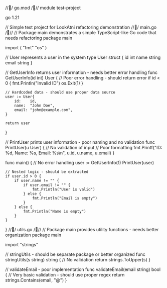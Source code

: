 /// go.mod ///
module test-project

go 1.21

// Simple test project for LookAtni refactoring demonstration
/// main.go ///
// Package main demonstrates a simple TypeScript-like Go code that needs refactoring
package main

import (
	"fmt"
	"os"
)

// User represents a user in the system
type User struct {
	id    int
	name  string
	email string
}

// GetUserInfo returns user information - needs better error handling
func GetUserInfo(id int) User {
	// Poor error handling - should return error
	if id < 0 {
		fmt.Println("Invalid ID")
		os.Exit(1)
	}

	// Hardcoded data - should use proper data source
	user := User{
		id:    id,
		name:  "John Doe",
		email: "john@example.com",
	}

	return user
}

// PrintUser prints user information - poor naming and no validation
func PrintUser(u User) {
	// No validation of input
	// Poor formatting
	fmt.Printf("ID: %d, Name: %s, Email: %s\n", u.id, u.name, u.email)
}

func main() {
	// No error handling
	user := GetUserInfo(1)
	PrintUser(user)

	// Nested logic - should be extracted
	if user.id > 0 {
		if user.name != "" {
			if user.email != "" {
				fmt.Println("User is valid")
			} else {
				fmt.Println("Email is empty")
			}
		} else {
			fmt.Println("Name is empty")
		}
	}
}
/// utils.go ///
// Package main provides utility functions - needs better organization
package main

import "strings"

// stringUtils - should be separate package or better organized
func stringUtils(s string) string {
	// No validation
	return strings.ToUpper(s)
}

// validateEmail - poor implementation
func validateEmail(email string) bool {
	// Very basic validation - should use proper regex
	return strings.Contains(email, "@")
}
